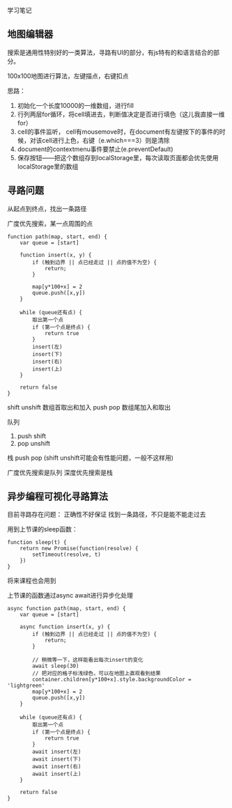 学习笔记

## 地图编辑器

搜索是通用性特别好的一类算法，寻路有UI的部分，有js特有的和语言结合的部分。

100x100地图进行算法，左键描点，右键扣点

思路：
1. 初始化一个长度10000的一维数组，进行fill
2. 行列两层for循环，将cell填进去，判断值决定是否进行填色（这儿我直接一维for）
3. cell的事件监听， cell有mousemove时，在document有左键按下的事件的时候，对该cell进行上色，右键（e.which===3）则是清除
4. document的contextmenu事件要禁止(e.preventDefault)
5. 保存按钮——把这个数组存到localStorage里，每次读取页面都会优先使用localStorage里的数组

## 寻路问题

从起点到终点，找出一条路径

广度优先搜索，某一点周围的点

```
function path(map, start, end) {
	var queue = [start]

	function insert(x, y) {
		if (触到边界 || 点已经走过 || 点的值不为空) {
			return;
		}
		
		map[y*100+x] = 2
		queue.push([x,y])
	}

	while (queue还有点) {
		取出第一个点
		if (第一个点是终点) {
			return true
		}
		insert(左)
		insert(下)
		insert(右)
		insert(上)
	}

	return false
}
```

shift unshift 数组首取出和加入
push pop 数组尾加入和取出

队列
1. push shift
2. pop unshift

栈 push pop (shift unshift可能会有性能问题，一般不这样用)

广度优先搜索是队列
深度优先搜索是栈

## 异步编程可视化寻路算法

目前寻路存在问题：
正确性不好保证
找到一条路径，不只是能不能走过去

用到上节课的sleep函数：

```
function sleep(t) {
	return new Promise(function(resolve) {
		setTimeout(resolve, t)
	})
}
```

将来课程也会用到

上节课的函数通过async await进行异步化处理

```
async function path(map, start, end) {
	var queue = [start]

	async function insert(x, y) {
		if (触到边界 || 点已经走过 || 点的值不为空) {
			return;
		}
		
		// 稍微等一下，这样能看出每次insert的变化
		await sleep(30)
		// 把对应的格子标浅绿色，可以在地图上直观看到结果
		container.children[y*100+x].style.backgroundColor = 'lightgreen'
		map[y*100+x] = 2
		queue.push([x,y])
	}

	while (queue还有点) {
		取出第一个点
		if (第一个点是终点) {
			return true
		}
		await insert(左)
		await insert(下)
		await insert(右)
		await insert(上)
	}

	return false
}
```
